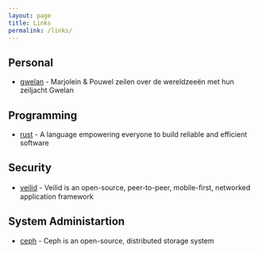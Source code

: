 ```yaml
---
layout: page
title: Links
permalink: /links/
---
```


## Personal

* [gwelan](https://www.gwelan.nl/) - Marjolein & Pouwel zeilen over de wereldzeeën 
  met hun zeiljacht Gwelan
  
## Programming

* [rust](https://www.rust-lang.org/) -  A language empowering everyone to build
  reliable and efficient software

## Security

* [veilid](https://veilid.com/) - Veilid is an open-source, peer-to-peer, mobile-ﬁrst, 
  networked application framework

## System Administartion

* [ceph](https://ceph.io/en/) - Ceph is an open-source, distributed storage system
